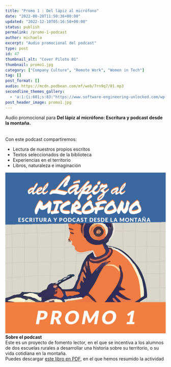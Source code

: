 ```yaml
---
title: "Promo 1 : Del lápiz al micrófono"
date: "2022-08-28T11:50:36+00:00"
updated: "2022-12-10T05:16:50+00:00"
status: publish
permalink: /promo-1-podcast
author: michaela
excerpt: "Audio promocional del podcast"
type: post
id: 47
thumbnail_alt: "Cover Piloto 01"
thumbnail: promo1.jpg
category: ["Company Culture", "Remote Work", "Women in Tech"]
tag: []
post_format: []
audio: https://mcdn.podbean.com/mf/web/7rn9q7/01.mp3
secondline_themes_gallery:
  - 'a:1:{i:601;s:83:"https://www.software-engineering-unlocked.com/wp-content/uploads/2019/08/bg_ep1.jpg";}'
post_header_image: promo1.jpg
---
```



<div class="episode-about">
  Audio promocional para <strong>Del lápiz al micrófono: Escritura y podcast desde la montaña.</strong>
  <br/>
  <br/>
 <br/>Con este podcast compartiremos:
    <ul>
        <li>Lectura de nuestros propios escritos</li>
        <li>Textos seleccionados de la biblioteca</li>
        <li>Experiencias en el territorio</li>
        <li>Libros, naturaleza e imaginación</li>
    </ul>
</div>


<div class="row pt-2 align-items-center">
    <div class="col-4">
    <img src="promo1.jpg" alt="Vilches Alto"/>
    </div>
    <div class="col-8 guest-about">
    <b>Sobre el podcast</b><br/>
      Este es un proyecto de fomento lector, en el que se incentiva a los alumnos de dos escuelas rurales a desarrollar una historia sobre su territorio, o su vida cotidiana en la montaña.
    </div>
</div>


<div class="sponsorship">
Puedes descargar <a href="https://www.dellapizalmicrofono.cl" target="_blank" rel="noreferrer">este libro en PDF</a>, en el que hemos resumido la actividad
</div>
<br/>